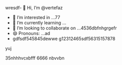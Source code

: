 wresdf- 👋 Hi, I’m @vertefaz
- 👀 I’m interested in ...77
- 🌱 I’m currently learning ...
- 💞️ I’m looking to collaborate on ...4536dbfnhgrgefr
- 😄 Pronouns: ...ad
- gdfsdf545845dewwe
g12312465sdf56315157878
<!---fgjsf544545688521file) appears on your GitHub profile.dfa3
You can click the Preview link to take a look at your45 changes.gf23jhmhj
--->yuj
35nhhhvcxbfff
6666
nbvvbn
